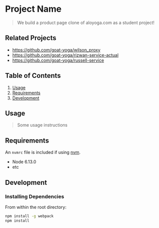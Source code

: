 # Project Name

> We build a product page clone of aloyoga.com as a student project!

## Related Projects

  - https://github.com/goat-yoga/wilson_proxy
  - https://github.com/goat-yoga/rizwan-service-actual
  - https://github.com/goat-yoga/russell-service

## Table of Contents

1. [Usage](#Usage)
1. [Requirements](#requirements)
1. [Development](#development)

## Usage

> Some usage instructions

## Requirements

An `nvmrc` file is included if using [nvm](https://github.com/creationix/nvm).

- Node 6.13.0
- etc

## Development

### Installing Dependencies

From within the root directory:

```sh
npm install -g webpack
npm install
```

